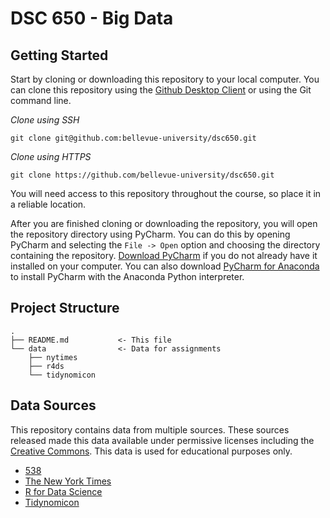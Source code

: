 # DSC 650 - Big Data

## Getting Started

Start by cloning or downloading this repository to your local computer.  You can clone this repository using the [Github Desktop Client][github-desktop] or using the Git command line. 

*Clone using SSH*

``` 
git clone git@github.com:bellevue-university/dsc650.git
```

*Clone using HTTPS*

```
git clone https://github.com/bellevue-university/dsc650.git
```

You will need access to this repository throughout the course, so place it in a reliable location. 

After you are finished cloning or downloading the repository, you will open the repository directory using PyCharm.  You can do this by opening PyCharm and selecting the `File -> Open` option and choosing the directory containing the repository. [Download PyCharm][pycharm-download] if you do not already have it installed on your computer. You can also download [PyCharm for Anaconda][pycharm-anaconda] to install PyCharm with the Anaconda Python interpreter. 

## Project Structure

```
.
├── README.md           <- This file
└── data                <- Data for assignments
    ├── nytimes
    ├── r4ds
    └── tidynomicon
```


## Data Sources

This repository contains data from multiple sources.  These sources released made this data available under permissive licenses including the [Creative Commons][cc-licenses].  This data is used for educational purposes only. 

* [538][fivethirtyeight-repo]
* [The New York Times][nytimes-covid]
* [R for Data Science][r4ds-repo]
* [Tidynomicon][tidynomicon-repo]


[cc-licenses]: https://creativecommons.org/licenses/by/4.0/legalcode
[dsc650-repo]: https://github.com/bellevue-university/dsc650
[fivethirtyeight-repo]: https://github.com/fivethirtyeight/data/
[github-desktop]: https://desktop.github.com/
[nytimes-covid]: https://github.com/nytimes/covid-19-data
[r4ds]: https://r4ds.had.co.nz/
[r4ds-repo]: https://github.com/hadley/r4ds
[pycharm-anaconda]: https://www.jetbrains.com/pycharm/promo/anaconda/
[pycharm-download]: https://www.jetbrains.com/pycharm/download/
[tidynomicon]: http://tidynomicon.tech/
[tidynomicon-repo]: https://github.com/gvwilson/tidynomicon
